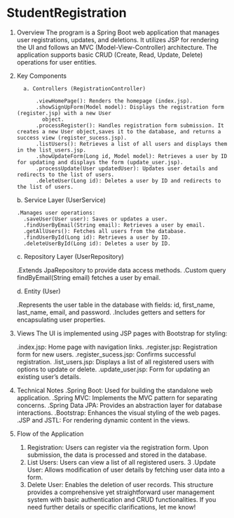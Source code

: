 # StudentRegistration
1. Overview
The program is a Spring Boot web application that manages user registrations, updates, and deletions. It utilizes JSP for rendering the UI and follows an MVC (Model-View-Controller) architecture. The application supports basic CRUD (Create, Read, Update, Delete) operations for user entities.

2. Key Components
 
         a. Controllers (RegistrationController)
 
             .viewHomePage(): Renders the homepage (index.jsp).
             .showSignUpForm(Model model): Displays the registration form (register.jsp) with a new User 
               object.
             .processRegister(): Handles registration form submission. It creates a new User object,saves it to the database, and returns a success view (register_sucess.jsp).
             .listUsers(): Retrieves a list of all users and displays them in the list_users.jsp.
             .showUpdateForm(Long id, Model model): Retrieves a user by ID for updating and displays the form (update_user.jsp).
             .processUpdate(User updatedUser): Updates user details and redirects to the list of users.
             .deleteUser(Long id): Deletes a user by ID and redirects to the list of users.
    
      b. Service Layer (UserService)
 
       .Manages user operations:
         .saveUser(User user): Saves or updates a user.
         .findUserByEmail(String email): Retrieves a user by email.
         .getAllUsers(): Fetches all users from the database.
         .findUserById(Long id): Retrieves a user by ID.
         .deleteUserById(Long id): Deletes a user by ID.
     c. Repository Layer (UserRepository)

    .Extends JpaRepository to provide data access methods.
    .Custom query findByEmail(String email) fetches a user by email.
    
    d. Entity (User)

    .Represents the user table in the database with fields: id, first_name, last_name, email, and password.
    .Includes getters and setters for encapsulating user properties.
    
3. Views
  The UI is implemented using JSP pages with Bootstrap for styling:

    .index.jsp: Home page with navigation links.
    .register.jsp: Registration form for new users.
    .register_sucess.jsp: Confirms successful registration.
    .list_users.jsp: Displays a list of all registered users with options to update or delete.
    .update_user.jsp: Form for updating an existing user’s details.
4. Technical Notes
    .Spring Boot: Used for building the standalone web application.
    .Spring MVC: Implements the MVC pattern for separating concerns.
    .Spring Data JPA: Provides an abstraction layer for database interactions.
    .Bootstrap: Enhances the visual styling of the web pages.
    .JSP and JSTL: For rendering dynamic content in the views.
5. Flow of the Application
    1. Registration: Users can register via the registration form. Upon submission, the data is processed and stored in the database.
    2. List Users: Users can view a list of all registered users.
    3 .Update User: Allows modification of user details by fetching user data into a form.
    4. Delete User: Enables the deletion of user records.
This structure provides a comprehensive yet straightforward user management system with basic authentication and CRUD functionalities. If you need further details or specific clarifications, let me know!

